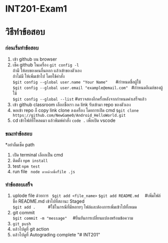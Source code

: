  # INT201-Exam1
<h1>วิธีทำข้อสอบ </h1>
<h3>ก่อนเริ่มทำข้อสอบ</h3>

1. เข้า github บน browser 
2. เช็ค github ในเครื่อง ```git config -l```<br>
   ถ้ามี ให้ลบของคนอื่นออก แล้วเข้าของตัวเอง<br>
   ถ้าไม่มี ให้เพิ่มเข้าไป โดยใช้คำสั่ง<br>
```$git config --global user.name "Your Name"   ```   #กำหนดชื่อผู้ใช้<br>
```$git config --global user.email "example@email.com" ``` #กำหนดอีเมล์ของผู้ใช้<br>
```$git config --global --list``` #ตรวจสองอีกครั้งหลังจากกำหนดค่าเสร็จแล้ว<br>
3. เข้า github classroom เลือกชื่อเรา กด link  รับเข้ามา repo ของตัวเอง
4. พอเข้า repo ก็ copy link clone ลงเครื่อง โดยการเปิด cmd ```$git clone https://github.com/NewGame0/Android_HelloWorld.git```
5. cd เข้าไฟล์ที่โหลดมา แล้วพิมพ์คำสั่ง ```code .``` เพื่อเปิด vscode

<h3>ขณะทำข้อสอบ</h3>

*อย่าลืมเช็ค  path
1. เปิด terminal เลือกเป็น cmd
2. ติดตั้ง ``` npm install ```
3. test ``` npm test ```
4. run file ``` node ตาทด้วยชื่อfile .js```

<h3>ทำข้อสอบเสร็จ</h3>

1. uplode file ด้วยการ
``` $git add <file_name>```
```$git add README.md  ```  #เพิ่มไฟล์ชื่อ README.md เข้าไปที่สถานะ Staged<br>
```$git add .     ```       #ใช้ในกรณีที่มีหลายๆ ไฟล์และต้องการเพิ่มเข้าไปทั้งหมด <br>
2. git commit<br>
```$git commit -m "message"  ```        #ยืนยันการเปลี่ยนแปลงพร้อมข้อความ
3. ```git push```
4. แล้วไปดูที่ git action
5. แล้วไปดูที่ Autograding complete
"# INT201" 

